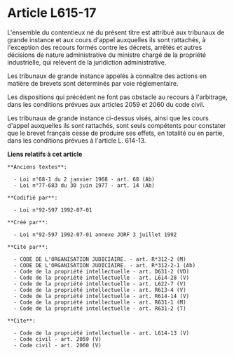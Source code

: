 # Article L615-17

L'ensemble du contentieux né du présent titre est attribué aux tribunaux de grande instance et aux cours d'appel auxquelles
ils sont rattachés, à l'exception des recours formés contre les décrets, arrêtés et autres décisions de nature administrative
du ministre chargé de la propriété industrielle, qui relèvent de la juridiction administrative.

Les tribunaux de grande instance appelés à connaître des actions en matière de brevets sont déterminés par voie
réglementaire.

Les dispositions qui précèdent ne font pas obstacle au recours à l'arbitrage, dans les conditions prévues aux articles 2059
et 2060 du code civil.

Les tribunaux de grande instance ci-dessus visés, ainsi que les cours d'appel auxquelles ils sont rattachés, sont seuls
compétents pour constater que le brevet français cesse de produire ses effets, en totalité ou en partie, dans les conditions
prévues à l'article L. 614-13.

**Liens relatifs à cet article**

	**Anciens textes**:

	  - Loi n°68-1 du 2 janvier 1968 - art. 68 (Ab)
	  - Loi n°77-683 du 30 juin 1977 - art. 14 (Ab)

	**Codifié par**:

	  - Loi n°92-597 1992-07-01

	**Créé par**:

	  - Loi n°92-597 1992-07-01 annexe JORF 3 juillet 1992

	**Cité par**:

	  - CODE DE L'ORGANISATION JUDICIAIRE. - art. R*312-2 (M)
	  - CODE DE L'ORGANISATION JUDICIAIRE. - art. R*312-2-1 (Ab)
	  - Code de la propriété intellectuelle - art. D631-2 (VD)
	  - Code de la propriété intellectuelle - art. L614-28 (V)
	  - Code de la propriété intellectuelle - art. L622-7 (V)
	  - Code de la propriété intellectuelle - art. R613-4 (V)
	  - Code de la propriété intellectuelle - art. R614-14 (V)
	  - Code de la propriété intellectuelle - art. R631-1 (M)
	  - Code de la propriété intellectuelle - art. R631-2 (T)

	**Cite**:

	  - Code de la propriété intellectuelle - art. L614-13 (V)
	  - Code civil - art. 2059 (V)
	  - Code civil - art. 2060 (V)
